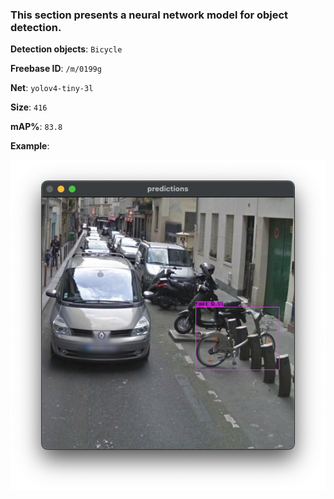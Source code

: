 ### This section presents a neural network model for object detection.

**Detection objects**: `Bicycle`

**Freebase ID**: `/m/0199g`

**Net**: `yolov4-tiny-3l`

**Size**: `416`

**mAP%**: `83.8`

**Example**:

![example](./example.png)

